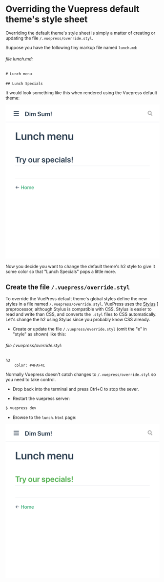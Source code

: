 # Overriding the Vuepress default theme's style sheet

Overriding the default theme's style sheet is simply a matter of creating or updating 
the file `/.vuepress/override.styl`.

Suppose you have the following tiny markup file named `lunch.md`:

###### file lunch.md:
```markup
# Lunch menu

## Lunch Specials
```

It would look something like this when rendered using the Vuepress default theme:

![Screen shot of markup before changing h2 style](/assets/img/style-before-override.png)

Now you decide you want to change the default theme's h2 style to give it some color
so that "Lunch Specials" pops a little more.


## Create the file `/.vuepress/override.styl`

To override the VuePress default theme's global styles define the new styles in
a file named `/.vuepress/override.styl`. VuePress uses the [Stylus](http://stylus-lang.com/) ]
preprocessor, although Stylus is compatible with CSS. Stylus is easier to read and write
than CSS, and converts the `.styl` files to CSS automatically. 
Let's change the h2 using Stylus since you probably know CSS already.

* Create or update the file `/.vuepress/override.styl` (omit the
"e" in "style" as shown) like this:

###### file /.vuepress/override.styl:

```
h3
    color: #4FAF4C
```    

Normally Vuepress doesn't catch changes to `/.vuepress/override.styl` so you need to
take control. 

* Drop back into the terminal and press Ctrl+C to stop the sever.

* Restart the vuepress server:

```bash
$ vuepress dev
```

* Browse to the `lunch.html` page:

![Screen shot of markup after changing h2 style](/assets/img/style-after-override.png)




